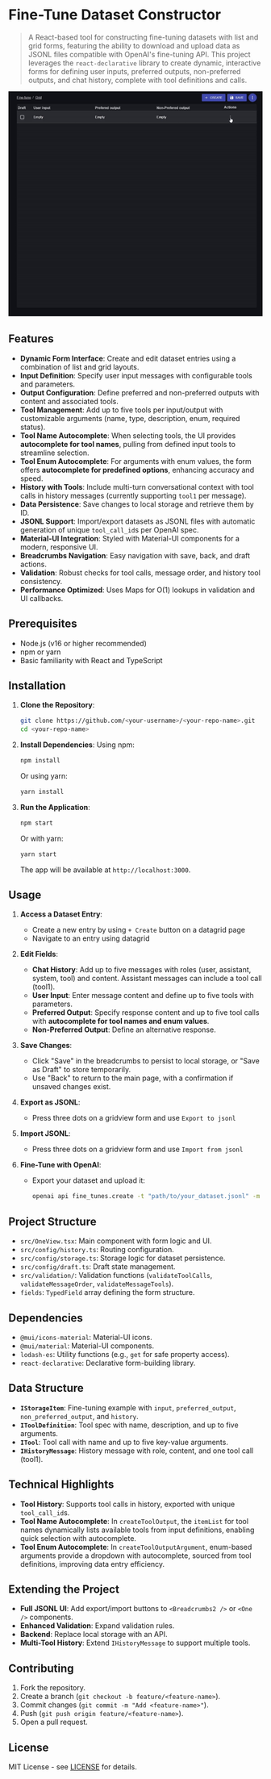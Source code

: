 # Fine-Tune Dataset Constructor

> A React-based tool for constructing fine-tuning datasets with list and grid forms, featuring the ability to download and upload data as JSONL files compatible with OpenAI's fine-tuning API. This project leverages the `react-declarative` library to create dynamic, interactive forms for defining user inputs, preferred outputs, non-preferred outputs, and chat history, complete with tool definitions and calls.

![screencast](./screencast.gif)

## Features

- **Dynamic Form Interface**: Create and edit dataset entries using a combination of list and grid layouts.
- **Input Definition**: Specify user input messages with configurable tools and parameters.
- **Output Configuration**: Define preferred and non-preferred outputs with content and associated tools.
- **Tool Management**: Add up to five tools per input/output with customizable arguments (name, type, description, enum, required status).
- **Tool Name Autocomplete**: When selecting tools, the UI provides **autocomplete for tool names**, pulling from defined input tools to streamline selection.
- **Tool Enum Autocomplete**: For arguments with enum values, the form offers **autocomplete for predefined options**, enhancing accuracy and speed.
- **History with Tools**: Include multi-turn conversational context with tool calls in history messages (currently supporting `tool1` per message).
- **Data Persistence**: Save changes to local storage and retrieve them by ID.
- **JSONL Support**: Import/export datasets as JSONL files with automatic generation of unique `tool_call_id`s per OpenAI spec.
- **Material-UI Integration**: Styled with Material-UI components for a modern, responsive UI.
- **Breadcrumbs Navigation**: Easy navigation with save, back, and draft actions.
- **Validation**: Robust checks for tool calls, message order, and history tool consistency.
- **Performance Optimized**: Uses Maps for O(1) lookups in validation and UI callbacks.

## Prerequisites

- Node.js (v16 or higher recommended)
- npm or yarn
- Basic familiarity with React and TypeScript

## Installation

1. **Clone the Repository**:
   ```bash
   git clone https://github.com/<your-username>/<your-repo-name>.git
   cd <your-repo-name>
   ```

2. **Install Dependencies**:
   Using npm:
   ```bash
   npm install
   ```
   Or using yarn:
   ```bash
   yarn install
   ```

3. **Run the Application**:
   ```bash
   npm start
   ```
   Or with yarn:
   ```bash
   yarn start
   ```
   The app will be available at `http://localhost:3000`.

## Usage

1. **Access a Dataset Entry**:
   - Create a new entry by using `+ Create` button on a datagrid page
   - Navigate to an entry using datagrid

2. **Edit Fields**:
   - **Chat History**: Add up to five messages with roles (user, assistant, system, tool) and content. Assistant messages can include a tool call (tool1).
   - **User Input**: Enter message content and define up to five tools with parameters.
   - **Preferred Output**: Specify response content and up to five tool calls with **autocomplete for tool names and enum values**.
   - **Non-Preferred Output**: Define an alternative response.

3. **Save Changes**:
   - Click "Save" in the breadcrumbs to persist to local storage, or "Save as Draft" to store temporarily.
   - Use "Back" to return to the main page, with a confirmation if unsaved changes exist.

4. **Export as JSONL**:
   - Press three dots on a gridview form and use `Export to jsonl`

5. **Import JSONL**:
   - Press three dots on a gridview form and use `Import from jsonl`

6. **Fine-Tune with OpenAI**:
   - Export your dataset and upload it:
     ```bash
     openai api fine_tunes.create -t "path/to/your_dataset.jsonl" -m "base_model_name"
     ```

## Project Structure

- `src/OneView.tsx`: Main component with form logic and UI.
- `src/config/history.ts`: Routing configuration.
- `src/config/storage.ts`: Storage logic for dataset persistence.
- `src/config/draft.ts`: Draft state management.
- `src/validation/`: Validation functions (`validateToolCalls`, `validateMessageOrder`, `validateMessageTools`).
- `fields`: `TypedField` array defining the form structure.

## Dependencies

- `@mui/icons-material`: Material-UI icons.
- `@mui/material`: Material-UI components.
- `lodash-es`: Utility functions (e.g., `get` for safe property access).
- `react-declarative`: Declarative form-building library.

## Data Structure

- **`IStorageItem`**: Fine-tuning example with `input`, `preferred_output`, `non_preferred_output`, and `history`.
- **`IToolDefinition`**: Tool spec with name, description, and up to five arguments.
- **`ITool`**: Tool call with name and up to five key-value arguments.
- **`IHistoryMessage`**: History message with role, content, and one tool call (tool1).

## Technical Highlights

- **Tool History**: Supports tool calls in history, exported with unique `tool_call_id`s.
- **Tool Name Autocomplete**: In `createToolOutput`, the `itemList` for tool names dynamically lists available tools from input definitions, enabling quick selection with autocomplete.
- **Tool Enum Autocomplete**: In `createToolOutputArgument`, enum-based arguments provide a dropdown with autocomplete, sourced from tool definitions, improving data entry efficiency.

## Extending the Project

- **Full JSONL UI**: Add export/import buttons to `<Breadcrumbs2 />` or `<One />` components.
- **Enhanced Validation**: Expand validation rules.
- **Backend**: Replace local storage with an API.
- **Multi-Tool History**: Extend `IHistoryMessage` to support multiple tools.

## Contributing

1. Fork the repository.
2. Create a branch (`git checkout -b feature/<feature-name>`).
3. Commit changes (`git commit -m "Add <feature-name>"`).
4. Push (`git push origin feature/<feature-name>`).
5. Open a pull request.

## License

MIT License - see [LICENSE](LICENSE) for details.
